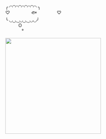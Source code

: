 
<div>
<p>╭ ◜◝ ͡ ◜◝ ͡ ◜◝ ͡ ◜◝ ͡ ◜◝ ╮<br/>
♡ &nbsp; &nbsp; &nbsp; &nbsp; &nbsp; &nbsp; &nbsp; &nbsp; 🐟 &nbsp; &nbsp; &nbsp; &nbsp; &nbsp; &nbsp; &nbsp; &nbsp;♡<br/>
╰ ◟◞ ͜ ◟ ͜ ◟◞ ͜ ◟ ͜ ◟◞◟◞╯<br/>
⠀⠀⠀⠀O<br/>
⠀⠀⠀⠀⠀°</p>
<img src="https://th.bing.com/th/id/OIG2.N6o6s1hH8PuPTNm8mu3e?pid=ImgGn" width="300" height="300"/>
</div>
